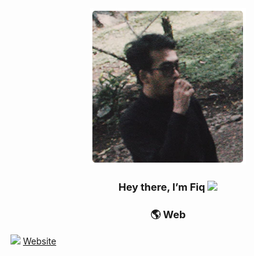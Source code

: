 <div align="center">
  <img src="Images/profile.png" alt="fiq">
</div>

<h3 align="center">Hey there, I’m Fiq <img src="https://media.giphy.com/media/hvRJCLFzcasrR4ia7z/giphy.gif" width="20px"></h3>


<h3 align="center">🌎 Web</h3>
<code><img height="25" src="https://icon-library.com/images/rocketship-icon/rocketship-icon-0.jpg"></code>
<a href="https://www.fiqlab.dev/">Website</a>




